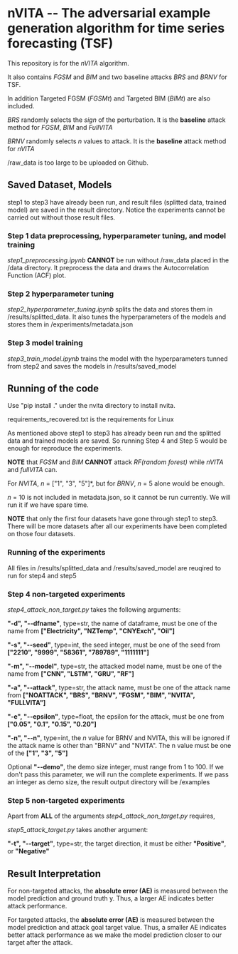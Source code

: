# nVITA -- The adversarial example generation algorithm for time series forecasting (TSF)

This repository is for the *nVITA* algorithm.

It also contains *FGSM* and *BIM* and two baseline attacks *BRS* and *BRNV* for TSF.

In addition Targeted FGSM (*FGSMt*) and Targeted BIM (*BIMt*) are also included.

*BRS* randomly selects the *sign* of the perturbation. It is the **baseline** attack method for *FGSM*, *BIM* and *FullVITA*

*BRNV* randomly selects *n* values to attack. It is the **baseline** attack method for *nVITA*

/raw_data is too large to be uploaded on Github.

## Saved Dataset, Models

step1 to step3 have already been run, and result files (splitted data, trained model) are saved in the result directory.
Notice the experiments cannot be carried out without those result files.

### Step 1 data preprocessing, hyperparameter tuning, and model training

*step1_preprocessing.ipynb* **CANNOT** be run without /raw_data placed in the /data directory. It preprocess the data and draws the Autocorrelation Function (ACF) plot.

### Step 2 hyperparameter tuning

*step2_hyperparameter_tuning.ipynb* splits the data and stores them in /results/splitted_data. It also tunes the hyperparameters of the models and stores them in /experiments/metadata.json

### Step 3 model training

*step3_train_model.ipynb* trains the model with the hyperparameters tunned from step2 and saves the models in /results/saved_model

## Running of the code

Use "pip install ." under the nvita directory to install nvita.

requirements_recovered.txt is the requirements for Linux

As mentioned above step1 to step3 has already been run and the splitted data and trained models are saved. So running Step 4 and Step 5 would be enough for reproduce the experiments.

**NOTE** that *FGSM* and *BIM* **CANNOT** attack *RF(random forest)* while *nVITA* and *fullVITA* can.

For *NVITA*, *n* = ["1", "3", "5"]*, but for *BRNV*, *n* = 5 alone would be enough.

*n* = 10 is not included in metadata.json, so it cannot be run currently. We will run it if we have spare time.

**NOTE** that only the first four datasets have gone through step1 to step3. There will be more datasets after all our experiments have been completed on those four datasets.

### Running of the experiments

All files in /results/splitted_data and /results/saved_model are reuqired to run for step4 and step5

### Step 4 non-targeted experiments

*step4_attack_non_target.py* takes the following arguments:

**"-d", "--dfname"**, type=str, the name of dataframe, must be one of the name from **["Electricity", "NZTemp", "CNYExch", "Oil"]**

**"-s", "--seed"**, type=int, the seed integer, must be one of the seed from **["2210", "9999", "58361", "789789", "1111111"]**

**"-m", "--model"**, type=str, the attacked model name, must be one of the name from **["CNN", "LSTM", "GRU", "RF"]**

**"-a", "--attack"**, type=str, the attack name,  must be one of the attack name from **["NOATTACK", "BRS", "BRNV", "FGSM", "BIM", "NVITA", "FULLVITA"]**

**"-e", "--epsilon"**, type=float, the epsilon for the attack, must be one from **["0.05", "0.1", "0.15", "0.20"]**

**"-n", "--n"**, type=int, the *n* value for BRNV and NVITA, this will be ignored if the attack name is other than "BRNV" and "NVITA". The n value must be one of the **["1", "3", "5"]**

Optional **"--demo"**, the demo size integer, must range from 1 to 100. If we don't pass this parameter, we will run the complete experiments. If we pass an integer as demo size, the result output directory will be /examples

### Step 5 non-targeted experiments

Apart from **ALL** of the arguments *step4_attack_non_target.py* requires,

*step5_attack_target.py* takes another argument:

**"-t", "--target"**, type=str, the target direction, it must be either **"Positive"**, or **"Negative"**

## Result Interpretation

For non-targeted attacks, the **absolute error (AE)** is measured between the model prediction and ground truth y. Thus, a larger AE indicates better attack performance.

For targeted attacks, the **absolute error (AE)** is measured between the model prediction and attack goal target value. Thus, a smaller AE indicates better attack performance as we make the model prediction closer to our target after the attack.
